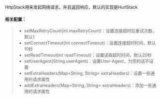 HttpStack用来发起网络请求，并且返回响应，默认的实现是HurlStack

#### 相关配置：
>* setMaxRetryCount(int maxRetryCount)：设置连接超时后重试次数，默认1
>* setConnectTimeout(int connectTimeout)：设置连接超时时间，默认10秒
>* setReadTimeout(int readTimeout)：设置读取超时时间，默认20秒
>* setUserAgent(String userAgent)：设置User-Agent，为空的话不设置
>* setExtraHeaders(Map<String, String> extraHeaders)：设置一些通用的请求属性
>* addExtraHeaders(Map<String, String> extraHeaders)：添加一些通用的请求属性